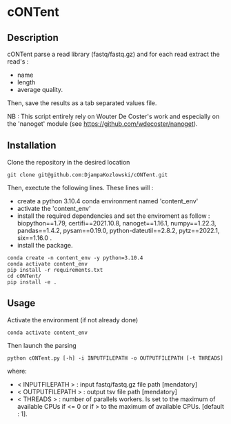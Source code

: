 # cONTent 

## Description

cONTent parse a read library (fastq/fastq.gz) and for each read extract the read's :
- name
- length
- average quality. 

Then, save the results as a tab separated values file.

NB : This script entirely rely on Wouter De Coster's work and especially on the 'nanoget' module (see https://github.com/wdecoster/nanoget). 

## Installation 

Clone the repository in the desired location
```
git clone git@github.com:DjampaKozlowski/cONTent.git
```

Then, exectute the following lines. These lines will :
- create a python 3.10.4 conda environment named 'content_env'
- activate the 'content_env'
- install the required dependencies and set the enviroment as follow : biopython==1.79, certifi==2021.10.8, nanoget==1.16.1, numpy==1.22.3, pandas==1.4.2, pysam==0.19.0, python-dateutil==2.8.2, pytz==2022.1, six==1.16.0 .
- install the package.

```
conda create -n content_env -y python=3.10.4
conda activate content_env
pip install -r requirements.txt
cd cONTent/
pip install -e .
```

## Usage 

Activate the environment (if not already done)

```
conda activate content_env
```
Then launch the parsing

```
python cONTent.py [-h] -i INPUTFILEPATH -o OUTPUTFILEPATH [-t THREADS]
```
where:
- < INPUTFILEPATH > : input fastq/fastq.gz file path [mendatory]
- < OUTPUTFILEPATH > : output tsv file path [mendatory]
- < THREADS > : number of parallels workers. Is set to the maximum of available CPUs if <= 0 or if > to the maximum of available CPUs. [default : 1]. 
